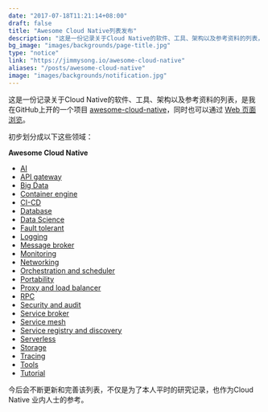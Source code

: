 ```yaml
---
date: "2017-07-18T11:21:14+08:00"
draft: false
title: "Awesome Cloud Native列表发布"
description: "这是一份记录关于Cloud Native的软件、工具、架构以及参考资料的列表，是我在GitHub上开的一个项目。"
bg_image: "images/backgrounds/page-title.jpg"
type: "notice"
link: "https://jimmysong.io/awesome-cloud-native"
aliases: "/posts/awesome-cloud-native"
image: "images/backgrounds/notification.jpg"
---
```


这是一份记录关于Cloud Native的软件、工具、架构以及参考资料的列表，是我在GitHub上开的一个项目  [awesome-cloud-native](https://github.com/rootsongjc/awesome-cloud-native)，同时也可以通过 [Web 页面浏览](http://jimmysong.io/awesome-cloud-native)。

初步划分成以下这些领域：

**Awesome Cloud Native**

- [AI](https://jimmysong.io/awesome-cloud-native/#ai)
- [API gateway](https://jimmysong.io/awesome-cloud-native/#api-gateway)
- [Big Data](https://jimmysong.io/awesome-cloud-native/#big-data)
- [Container engine](https://jimmysong.io/awesome-cloud-native/#container-engine)
- [CI-CD](https://jimmysong.io/awesome-cloud-native/#ci-cd)
- [Database](https://jimmysong.io/awesome-cloud-native/#database)
- [Data Science](https://jimmysong.io/awesome-cloud-native/#data-science)
- [Fault tolerant](https://jimmysong.io/awesome-cloud-native/#fault-tolerant)
- [Logging](https://jimmysong.io/awesome-cloud-native/#logging)
- [Message broker](https://jimmysong.io/awesome-cloud-native/#message-broker)
- [Monitoring](https://jimmysong.io/awesome-cloud-native/#monitoring)
- [Networking](https://jimmysong.io/awesome-cloud-native/#networking)
- [Orchestration and scheduler](https://jimmysong.io/awesome-cloud-native/#orchestration-and-scheduler)
- [Portability](https://jimmysong.io/awesome-cloud-native/#portability)
- [Proxy and load balancer](https://jimmysong.io/awesome-cloud-native/#proxy-and-load-balancer)
- [RPC](https://jimmysong.io/awesome-cloud-native/#rpc)
- [Security and audit](https://jimmysong.io/awesome-cloud-native/#security-and-audit)
- [Service broker](https://jimmysong.io/awesome-cloud-native/#service-broker)
- [Service mesh](https://jimmysong.io/awesome-cloud-native/#service-mesh)
- [Service registry and discovery](https://jimmysong.io/awesome-cloud-native/#service-registry-and-discovery)
- [Serverless](https://jimmysong.io/awesome-cloud-native/#serverless)
- [Storage](https://jimmysong.io/awesome-cloud-native/#storage)
- [Tracing](https://jimmysong.io/awesome-cloud-native/#tracing)
- [Tools](https://jimmysong.io/awesome-cloud-native/#tools)
- [Tutorial](https://jimmysong.io/awesome-cloud-native/#tutorial)

今后会不断更新和完善该列表，不仅是为了本人平时的研究记录，也作为Cloud Native 业内人士的参考。
